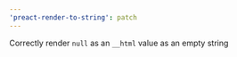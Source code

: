```yaml
---
'preact-render-to-string': patch
---
```


Correctly render `null` as an `__html` value as an empty string
